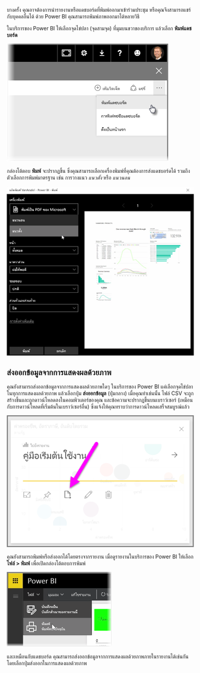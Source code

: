 บางครั้ง คุณอาจต้องการนำรายงานหรือแดชบอร์ดที่พิมพ์ออกมาเข้าร่วมประชุม หรือคุณจึงสามารถแชร์กับบุคคลอื่นได้ ด้วย Power BI คุณสามารถพิมพ์ภาพออกมาได้หลายวิธี

ในบริการของ Power BI ให้เลือกจุดไข่ปลา (จุดสามจุด) ที่มุมบนขวาของบริการ แล้วเลือก **พิมพ์แดชบอร์ด**

![](media/4-4g-print-and-export-dashboards-reports/4-4g_1.png)

กล่องโต้ตอบ **พิมพ์** จะปรากฏขึ้น ซึ่งคุณสามารถเลือกเครื่องพิมพ์ที่คุณต้องการส่งแดชบอร์ดได้ รวมถึงตัวเลือกการพิมพ์มาตรฐาน เช่น การวางแนว *แนวตั้ง* หรือ *แนวนอน*

![](media/4-4g-print-and-export-dashboards-reports/4-4g_2.png)

## <a name="export-data-from-a-visual"></a>ส่งออกข้อมูลจากการแสดงผลด้วยภาพ
คุณยังสามารถส่งออกข้อมูลจากการแสดงผลด้วยภาพใดๆ ในบริการของ Power BI แค่เลือกจุดไข่ปลาในทุกการแสดงผลด้วยภาพ แล้วเลือกปุ่ม **ส่งออกข้อมูล** (ปุ่มกลาง) เมื่อคุณทำเช่นนั้น ไฟล์ CSV จะถูกสร้างขึ้นและถูกดาวน์โหลดลงในคอมพิวเตอร์ของคุณ และข้อความจะปรากฏขึ้นบนเบราว์เซอร์ (เหมือนกับการดาวน์โหลดที่เริ่มต้นในเบราว์เซอร์อื่น) ซึ่งแจ้งให้คุณทราบว่าการดาวน์โหลดเสร็จสมบูรณ์แล้ว

![](media/4-4g-print-and-export-dashboards-reports/4-4g_3.png)

คุณยังสามารถพิมพ์หรือส่งออกได้โดยตรงจากรายงาน เมื่อดูรายงานในบริการของ Power BI ให้เลือก **ไฟล์ > พิมพ์** เพื่อเปิดกล่องโต้ตอบการพิมพ์

![](media/4-4g-print-and-export-dashboards-reports/4-4g_4.png)

และเหมือนกับแดชบอร์ด คุณสามารถส่งออกข้อมูลจากการแสดงผลด้วยภาพภายในรายงานได้เช่นกัน โดยเลือกปุ่มส่งออกในการแสดงผลด้วยภาพ


